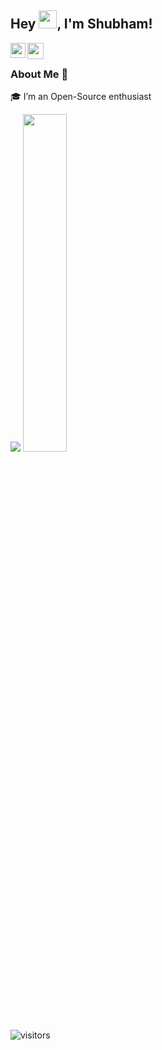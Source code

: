 ## Hey <img src="https://github.com/TheDudeThatCode/TheDudeThatCode/blob/master/Assets/Hi.gif" width="29px">, I'm Shubham!



<a href="https://www.linkedin.com/in/shubham-yadav-3848261aa">
  <img align="left" width="24px" src="https://cdn.jsdelivr.net/npm/simple-icons@v3/icons/linkedin.svg"  />
</a>
<a href="https://twitter.com/Shubham22121">
  <img align="left" width="26px" src="https://cdn.jsdelivr.net/npm/simple-icons@v3/icons/twitter.svg" />
</a>
<br />

### About Me 🚀
🎓 I’m an Open-Source enthusiast




<img src="https://github-readme-stats.vercel.app/api?username=shubh22121&show_icons=true&theme=tokyonight&line_height=52" />
<img width="37.2%" src="https://github-readme-stats.vercel.app/api/top-langs/?username=shubh22121&count_private=true&theme=tokyonight&line_height=52">


![visitors](https://visitor-badge.laobi.icu/badge?page_id=shubh22121.shubh22121)
